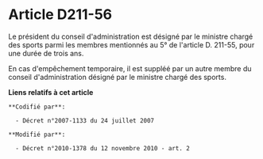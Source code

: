 # Article D211-56

Le président du conseil d'administration est désigné par le ministre chargé des sports parmi les membres mentionnés au 5° de
l'article D. 211-55, pour une durée de trois ans. 

En cas d'empêchement temporaire, il est suppléé par un autre membre du conseil d'administration désigné par le ministre
chargé des sports.

**Liens relatifs à cet article**

	**Codifié par**:

	  - Décret n°2007-1133 du 24 juillet 2007

	**Modifié par**:

	  - Décret n°2010-1378 du 12 novembre 2010 - art. 2
